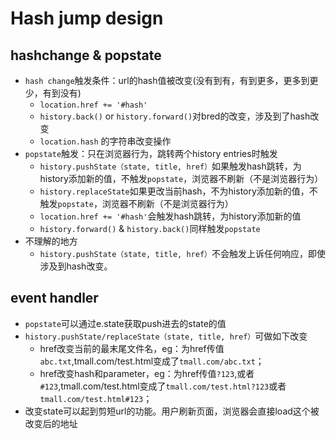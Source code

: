 # Hash jump design

## hashchange & popstate
* `hash change`触发条件：url的hash值被改变(没有到有，有到更多，更多到更少，有到没有)
  * `location.href += '#hash'`
  * `history.back()` or `history.forward()`对bred的改变，涉及到了hash改变
  * `location.hash` 的字符串改变操作
* `popstate`触发：只在浏览器行为，跳转两个history entries时触发
  * `history.pushState（state, title, href）`如果触发hash跳转，为history添加新的值，不触发`popstate`，浏览器不刷新（不是浏览器行为）
  * `history.replaceState`如果更改当前hash，不为history添加新的值，不触发`popstate`，浏览器不刷新（不是浏览器行为）
  * `location.href += '#hash'`会触发hash跳转，为history添加新的值
  * `history.forward()` & `history.back()`同样触发`popstate`
* 不理解的地方
  * `history.pushState（state, title, href）`不会触发上诉任何响应，即使涉及到hash改变。
  
## event handler
* `popstate`可以通过e.state获取push进去的state的值
* `history.pushState/replaceState（state, title, href）`可做如下改变
  * href改变当前的最末尾文件名，eg：为href传值`abc.txt`,tmall.com/test.html变成了`tmall.com/abc.txt`；
  * href改变hash和parameter，eg：为href传值`?123`,或者`#123`,tmall.com/test.html变成了`tmall.com/test.html?123`或者`tmall.com/test.html#123`；
* 改变state可以起到剪短url的功能。用户刷新页面，浏览器会直接load这个被改变后的地址
